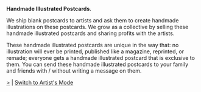 **Handmade Illustrated Postcards**.

We ship blank postcards to artists and ask them to create handmade illustrations on these postcards. We grow as a collective by selling these handmade illustrated postcards and sharing profits with the artists.

These handmade illustrated postcards are unique in the way that: no illustration will ever be printed, published like a magazine, reprinted, or remade; everyone gets a handmade illustrated postcard that is exclusive to them. You can send these handmade illustrated postcards to your family and friends with / without writing a message on them.

<div class="roadmap-spacer-1"></div>

<p>
<a class="btn" href="https://kvshvl.in/yourmailproject/3.html">></a> | <a class="btn" href="https://kvshvl.in/yourmailproject/4.html">Switch to Artist's Mode</a><br>
</p>

<div class="roadmap-spacer-2"></div>
